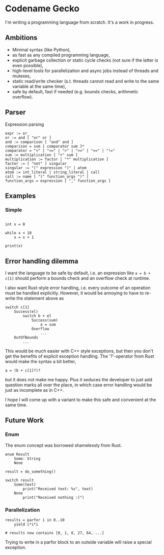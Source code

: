 # Codename Gecko

I'm writing a programming language from scratch. It's a work in progress.

## Ambitions

* Minimal syntax (like Python),
* as fast as any compiled programming language,
* explicit garbage collection *or* static cycle checks (not sure if the latter is even possible),
* high-level tools for parallelization and async jobs instead of threads and mutexes,
* static read/write checker (s.t. threads cannot read and write to the same variable at the same time),
* safe by default, fast if needed (e.g. bounds checks, arithmetic overflow).

## Parser

Expression parsing


    expr := or_
    or := and [ "or" or ]
    and := comparison [ "and" and ]
    comparison = sum [ comparator sum ]*
    comparator = "<" | "<=" | ">" | ">=" | "==" | "!="
    sum := multiplication [ "+" sum ]
    multiplication := factor [ "*" multiplication ]
    factor := [ "not" ] singular
    singular := "(" expression ")" | atom
    atom := int_literal | string_literal | call
    call := name [ "(" function_args ")" ]
    function_args = expression [ "," function_args ]

## Examples

### Simple

```

int x = 0

while x < 10
    x = x + 1

print(x)

```

## Error handling dilemma

I want the language to be safe by default, i.e. an expression like ``a = b + c[1]``
should perform a bounds check and an overflow check at runtime.

I also want Rust-style error handling, i.e. every outcome of an operation must be handled
explicitly. However, it would be annoying to have to re-write the statement above as

```
switch c[1]
    Success(el)
        switch b + el
            Success(sum)
                a = sum
            Overflow
                ...
    OutOfBounds
        ...
```

This would be much easier with C++ style exceptions, but then you don't get the benefits of explicit exception handling. The '?'-operator from Rust would make the syntax a bit better,

```
a = (b + c[1]?)?
```

but it does not make me happy. Plus it seduces the developer to just add question marks all over the place, in which case error handling would be just as incomplete as in C++.

I hope I will come up with a variant to make this safe and convenient at the same time.

## Future Work

### Enum

The enum concept was borrowed shamelessly from Rust.

```
enum Result
    Some: String
    None

result = do_something()

switch result
    Some(text)
        print("Received text: %s", text)
    None
        print("Received nothing :(")
```

### Parallelization

```
results = parfor i in 0..10
    yield i*i*i

# results now contains [0, 1, 8, 27, 64, ...]

```

Trying to write in a parfor block to an outside variable will raise a special exception.
